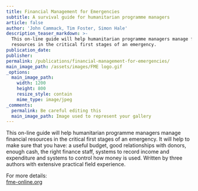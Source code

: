 ```yaml
---
title: Financial Management for Emergencies
subtitle: A survival guide for humanitarian programme managers
article: false
author: 'John Cammack, Tim Foster, Simon Hale'
description_teaser_markdown: >-
  This on-line guide will help humanitarian programme managers manage financial
  resources in the critical first stages of an emergency.
publication_date:
publisher:
permalink: /publications/financial-management-for-emergencies/
main_image_path: /assets/images/FME logo.gif
_options:
  main_image_path:
    width: 1200
    height: 800
    resize_style: contain
    mime_type: image/jpeg
_comments:
  permalink: Be careful editing this
  main_image_path: Image used to represent your gallery
---
```


This on-line guide will help humanitarian programme managers manage financial resources in the critical first stages of an emergency. It will help to make sure that you have: a useful budget, good relationships with donors, enough cash, the right finance staff, systems to record income and expenditure and systems to control how money is used. Written by three authors with extensive practical field experience.

For more details:<br>[fme-online.org](http://www.fme-online.org)